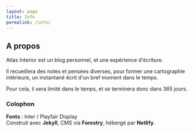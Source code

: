 ```yaml
---
layout: page
title: Info
permalink: /info/
---
```

## A propos

Atlas Interior est un blog personnel, et une expérience d'écriture.   

Il recueillera des notes et pensées diverses, pour former une cartographie intérieure, un instantané écrit d'un bref moment dans le temps.   

Pour cela, il sera limité dans le temps, et se terminera donc dans 365 jours.

### Colophon

**Fonts** : Inter / Playfair Display    
Construit avec **Jekyll**, CMS via **Forestry**, hébergé par **Netlify**.
